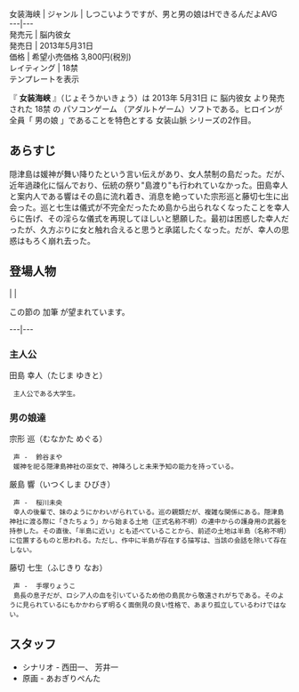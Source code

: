 女装海峡  |  ジャンル  |  しつこいようですが、男と男の娘はHできるんだよAVG   
---|---  
発売元  |  脳内彼女   
発売日  |  2013年5月31日   
価格  |  希望小売価格 3,800円(税別)   
レイティング  |  18禁   
テンプレートを表示  
  
『 **女装海峡** 』（じょそうかいきょう）は  2013年  5月31日  に  脳内彼女  より発売された  18禁  の  パソコンゲーム
（アダルトゲーム）ソフトである。ヒロインが全員「  男の娘  」であることを特色とする  女装山脈  シリーズの2作目。

##  あらすじ  

隠津島は媛神が舞い降りたという言い伝えがあり、女人禁制の島だった。だが、近年過疎化に悩んでおり、伝統の祭り"島渡り"も行われていなかった。田島幸人と案内人である響はその島に流れ着き、消息を絶っていた宗形巡と藤切七生に出会った。巡と七生は儀式が不完全だったため島から出られなくなったことを幸人らに告げ、その淫らな儀式を再現してほしいと懇願した。最初は困惑した幸人だったが、久方ぶりに女と触れ合えると思うと承諾したくなった。だが、幸人の思惑はもろく崩れ去った。

##  登場人物  

|  | 

この節の  加筆  が望まれています。  
  
---|---  
  
###  主人公  

田島 幸人（たじま ゆきと）

     主人公である大学生。 

###  男の娘達  

宗形 巡（むなかた めぐる）

     声 -  鈴谷まや 
     媛神を祀る隠津島神社の巫女で、神降ろしと未来予知の能力を持っている。 
厳島 響（いつくしま ひびき）

     声 -  桜川未央 
     幸人の後輩で、妹のようにかわいがられている。巡の親類だが、複雑な関係にある。隠津島神社に渡る際に「きたちょう」から始まる土地（正式名称不明）の連中からの護身用の武器を持参した。その直後、「半島に近い」とも述べていることから、前述の土地は半島（名称不明）に位置するものと思われる。ただし、作中に半島が存在する描写は、当該の会話を除いて存在しない。 
藤切 七生（ふじきり なお）

     声 -  手塚りょうこ 
     島長の息子だが、ロシア人の血を引いているため他の島民から敬遠されがちである。そのように見られているにもかかわらず明るく面倒見の良い性格で、あまり孤立しているわけではない。 

##  スタッフ  

  * シナリオ - 西田一、  芳井一 
  * 原画 -  あおぎりぺんた 

